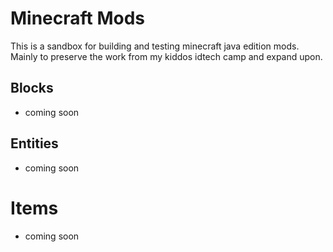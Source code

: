 # Minecraft Mods

This is a sandbox for building and testing minecraft java edition mods. Mainly to preserve the work from my kiddos idtech camp and expand upon.


## Blocks
- coming soon

## Entities
- coming soon

# Items
- coming soon
